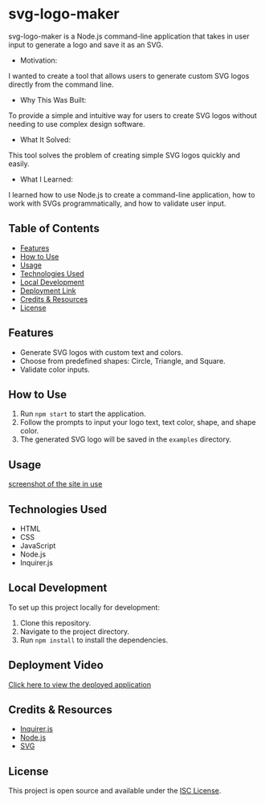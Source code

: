 # svg-logo-maker

svg-logo-maker is a Node.js command-line application that takes in user input to generate a logo and save it as an SVG.

- Motivation:

I wanted to create a tool that allows users to generate custom SVG logos directly from the command line.

- Why This Was Built:

To provide a simple and intuitive way for users to create SVG logos without needing to use complex design software.

- What It Solved:

This tool solves the problem of creating simple SVG logos quickly and easily.

- What I Learned:

I learned how to use Node.js to create a command-line application, how to work with SVGs programmatically, and how to validate user input.

## Table of Contents

- [Features](#features)
- [How to Use](#how-to-use)
- [Usage](#usage)
- [Technologies Used](#technologies-used)
- [Local Development](#local-development)
- [Deployment Link](#deployment-link)
- [Credits & Resources](#credits--resources)
- [License](#license)

## Features

- Generate SVG logos with custom text and colors.
- Choose from predefined shapes: Circle, Triangle, and Square.
- Validate color inputs.

## How to Use

1. Run `npm start` to start the application.
2. Follow the prompts to input your logo text, text color, shape, and shape color.
3. The generated SVG logo will be saved in the `examples` directory.

## Usage

[screenshot of the site in use](assets/screenshot.png)

## Technologies Used

- HTML
- CSS
- JavaScript
- Node.js
- Inquirer.js

## Local Development

To set up this project locally for development:

1. Clone this repository.
2. Navigate to the project directory.
3. Run `npm install` to install the dependencies.

## Deployment Video

[Click here to view the deployed application](https://youtu.be/ZoWwTQ9icjA)

## Credits & Resources

- [Inquirer.js](https://www.npmjs.com/package/inquirer)
- [Node.js](https://nodejs.org/)
- [SVG](https://developer.mozilla.org/en-US/docs/Web/SVG)

## License

This project is open source and available under the [ISC License](LICENSE).
